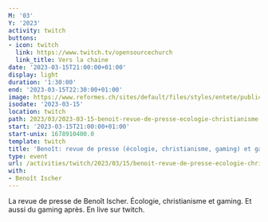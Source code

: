 ```yaml
---
M: '03'
Y: '2023'
activity: twitch
buttons:
- icon: twitch
  link: https://www.twitch.tv/opensourcechurch
  link_title: Vers la chaine
date: '2023-03-15T21:00:00+01:00'
display: light
duration: '1:30:00'
end: '2023-03-15T22:30:00+01:00'
image: https://www.reformes.ch/sites/default/files/styles/entete/public/data/images/comm/257/Beno%C3%AEt%20Ischer.jpg
isodate: '2023-03-15'
location: twitch
path: 2023/03/2023-03-15-benoit-revue-de-presse-ecologie-christianisme-gaming-et-gaming.md
start: '2023-03-15T21:00:00+01:00'
start-unix: 1678910400.0
template: twitch
title: 'Benoît: revue de presse (écologie, christianisme, gaming) et gaming'
type: event
url: /activities/twitch/2023/03/15/benoit-revue-de-presse-ecologie-christianisme-gaming-et-gaming
with:
- Benoît Ischer
---
```

La revue de presse de Benoît Ischer. Écologie, christianisme et gaming. Et aussi du gaming après. En live sur twitch.